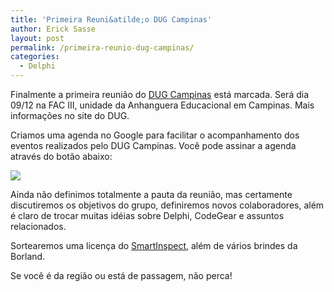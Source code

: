 ```yaml
---
title: 'Primeira Reuni&atilde;o DUG Campinas'
author: Erick Sasse
layout: post
permalink: /primeira-reunio-dug-campinas/
categories:
  - Delphi
---
```

Finalmente a primeira reunião do [DUG Campinas][1] está marcada. Será dia 09/12 na FAC III, unidade da Anhanguera Educacional em Campinas. Mais informações no site do DUG.

Criamos uma agenda no Google para facilitar o acompanhamento dos eventos realizados pelo DUG Campinas. Você pode assinar a agenda através do botão abaixo:

<a href="http://www.google.com/calendar/render?cid=st752uh3tbqg93sdirpt3ts0kc%40group.calendar.google.com" target="_blank"><img src="http://www.google.com/calendar/images/ext/gc_button1_pt-BR.gif" border="0" /></a>

Ainda não definimos totalmente a pauta da reunião, mas certamente discutiremos os objetivos do grupo, definiremos novos colaboradores, além é claro de trocar muitas idéias sobre Delphi, CodeGear e assuntos relacionados.

Sortearemos uma licença do [SmartInspect][2], além de vários brindes da Borland.

Se você é da região ou está de passagem, não perca!

 [1]: http://www.dugcampinas.com.br
 [2]: http://www.gurock.com/